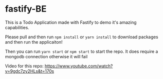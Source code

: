 # fastify-BE

This is a Todo Application made with Fastify to demo it's amazing capabilities.

Please pull and then run `npm install` or `yarn install` to download packages and then run the applicaiton!

Then you can run `yarn start` or `npm start` to start the repo. It does require a mongodb connection otherwise it will fail

Video for this repo: https://www.youtube.com/watch?v=9gdc7zy2HLs&t=170s
